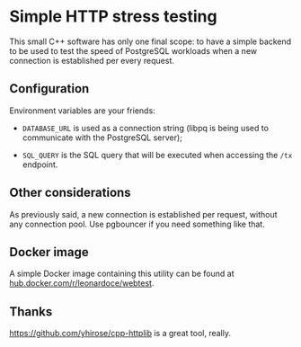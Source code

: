 # Simple HTTP stress testing

This small C++ software has only one final scope: to have a simple backend to
be used to test the speed of PostgreSQL workloads when a new connection is
established per every request.


## Configuration

Environment variables are your friends:

* `DATABASE_URL` is used as a connection string (libpq is being used to
  communicate with the PostgreSQL server);

* `SQL_QUERY` is the SQL query that will be executed when accessing the `/tx`
  endpoint.


## Other considerations

As previously said, a new connection is established per request, without any
connection pool. Use pgbouncer if you need something like that.

## Docker image

A simple Docker image containing this utility can be found at
[hub.docker.com/r/leonardoce/webtest](https://hub.docker.com/r/leonardoce/webtest).

## Thanks

https://github.com/yhirose/cpp-httplib is a great tool, really.
